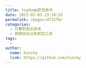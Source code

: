 ```yaml
---
title: tcpdump抓包命令
date: 2023-02-03 23:18:53
permalink: /pages/df32fb/
categories:
  - 计算机相关技术
  - 网络协议以及抓包工具
tags:
  - 
author: 
  name: hincky
  link: https://github.com/hincky
---
```

